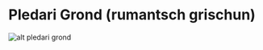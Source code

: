 Pledari Grond (rumantsch grischun)
=====
![alt pledari grond](https://github.com/plattafurma-libra/pledari-grond/blob/rumantsch/pg_screen.png)
